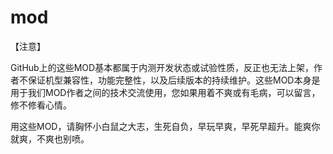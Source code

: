 # mod
【注意】

GitHub上的这些MOD基本都属于内测开发状态或试验性质，反正也无法上架，作者不保证机型兼容性，功能完整性，以及后续版本的持续维护。这些MOD本身是用于我们MOD作者之间的技术交流使用，您如果用着不爽或有毛病，可以留言，修不修看心情。

用这些MOD，请胸怀小白鼠之大志，生死自负，早玩早爽，早死早超升。能爽你就爽，不爽也别喷。
